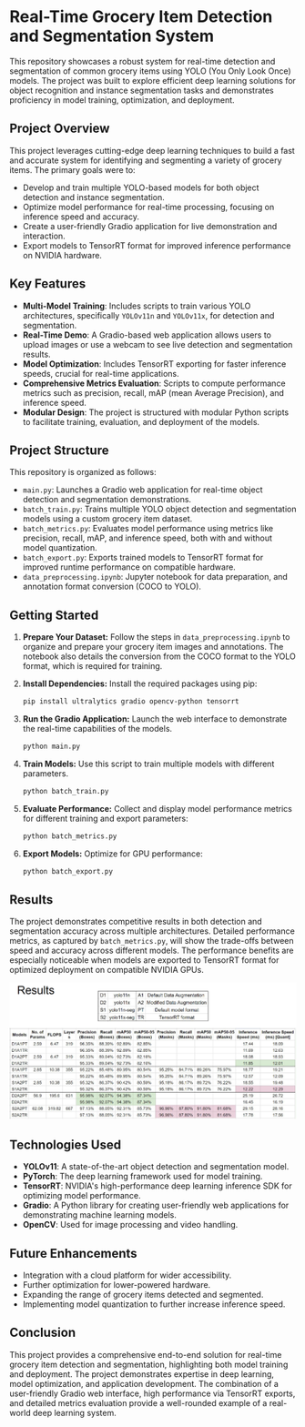 # Real-Time Grocery Item Detection and Segmentation System

This repository showcases a robust system for real-time detection and segmentation of common grocery items using YOLO (You Only Look Once) models. The project was built to explore efficient deep learning solutions for object recognition and instance segmentation tasks and demonstrates proficiency in model training, optimization, and deployment.

## Project Overview

This project leverages cutting-edge deep learning techniques to build a fast and accurate system for identifying and segmenting a variety of grocery items. The primary goals were to:

*   Develop and train multiple YOLO-based models for both object detection and instance segmentation.
*   Optimize model performance for real-time processing, focusing on inference speed and accuracy.
*   Create a user-friendly Gradio application for live demonstration and interaction.
*   Export models to TensorRT format for improved inference performance on NVIDIA hardware.

## Key Features

*   **Multi-Model Training**: Includes scripts to train various YOLO architectures, specifically `YOLOv11n` and `YOLOv11x`, for detection and segmentation.
*   **Real-Time Demo**: A Gradio-based web application allows users to upload images or use a webcam to see live detection and segmentation results.
*   **Model Optimization**: Includes TensorRT exporting for faster inference speeds, crucial for real-time applications.
*   **Comprehensive Metrics Evaluation**: Scripts to compute performance metrics such as precision, recall, mAP (mean Average Precision), and inference speed.
*   **Modular Design**: The project is structured with modular Python scripts to facilitate training, evaluation, and deployment of the models.

## Project Structure

This repository is organized as follows:

*   `main.py`: Launches a Gradio web application for real-time object detection and segmentation demonstrations.
*   `batch_train.py`: Trains multiple YOLO object detection and segmentation models using a custom grocery item dataset.
*   `batch_metrics.py`: Evaluates model performance using metrics like precision, recall, mAP, and inference speed, both with and without model quantization.
*  `batch_export.py`: Exports trained models to TensorRT format for improved runtime performance on compatible hardware.
*  `data_preprocessing.ipynb`: Jupyter notebook for data preparation, and annotation format conversion (COCO to YOLO).

## Getting Started

1.  **Prepare Your Dataset:** Follow the steps in `data_preprocessing.ipynb` to organize and prepare your grocery item images and annotations. The notebook also details the conversion from the COCO format to the YOLO format, which is required for training.

2.  **Install Dependencies:** Install the required packages using pip:

    ```bash
    pip install ultralytics gradio opencv-python tensorrt
    ```

3.  **Run the Gradio Application:** Launch the web interface to demonstrate the real-time capabilities of the models.

    ```python
    python main.py
    ```

4.  **Train Models:** Use this script to train multiple models with different parameters.
    ```python
    python batch_train.py
    ```

5.  **Evaluate Performance:** Collect and display model performance metrics for different training and export parameters:
    ```python
    python batch_metrics.py
    ```

6. **Export Models:** Optimize for GPU performance:
    ```python
    python batch_export.py
    ```
    
## Results

The project demonstrates competitive results in both detection and segmentation accuracy across multiple architectures. Detailed performance metrics, as captured by `batch_metrics.py`, will show the trade-offs between speed and accuracy across different models. The performance benefits are especially noticeable when models are exported to TensorRT format for optimized deployment on compatible NVIDIA GPUs.

![alt text](image.png)

## Technologies Used

*   **YOLOv11**: A state-of-the-art object detection and segmentation model.
*   **PyTorch**: The deep learning framework used for model training.
*   **TensorRT**: NVIDIA's high-performance deep learning inference SDK for optimizing model performance.
*   **Gradio**: A Python library for creating user-friendly web applications for demonstrating machine learning models.
*   **OpenCV**: Used for image processing and video handling.

## Future Enhancements

*   Integration with a cloud platform for wider accessibility.
*   Further optimization for lower-powered hardware.
*   Expanding the range of grocery items detected and segmented.
*   Implementing model quantization to further increase inference speed.

## Conclusion

This project provides a comprehensive end-to-end solution for real-time grocery item detection and segmentation, highlighting both model training and deployment. The project demonstrates expertise in deep learning, model optimization, and application development. The combination of a user-friendly Gradio web interface, high performance via TensorRT exports, and detailed metrics evaluation provide a well-rounded example of a real-world deep learning system.